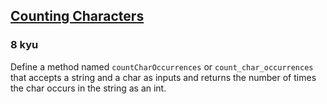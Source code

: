 <h2><a href=https://www.codewars.com/kata/55f1b763dd670651620000ce/train/java target="_blank">Counting Characters</a></h2><h3>8 kyu</h3><p>Define a method named <code>countCharOccurrences</code> or <code>count_char_occurrences</code> that accepts a string and a char as inputs and returns the number of times the char occurs in the string as an int.</p>
